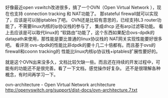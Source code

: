 好像最近open vswitch改进很多，搞了一个OVN（Open Virtual Network ），现在也支持 connection tracking 和 NAT功能了。
那stateful firewall就可以实现了，应该是可以抛iptables了吧。
OVN还是比较有意思的，已经支持L3 router功能了，不需要linux内核的ip协议栈的参与了， 集成dhcp 还有arp过滤等功能。
看上去应该是可以取代linux的 “软路由”功能了，这个东西如果配合ovs-dpdk的datapath来使用，那性能是要比普通的linux协议栈的
NAT网关实现性能要好很多吧。 看评测 ovs-dpdk的性能比非dpdk的要十几二十倍都有。而且基于ovs的firewall和coonn tracking的
性能比linux内核ip协议栈+iptables扩展性要好的。

就是这个OVN出来没多久，文档比较欠缺一些。而且还在持续的开发过程中，可能有的功能还不是很完善。看了一下文档，感觉操作好复杂。
还不是很理解各种概念，有时间再学习一下。

ovn-architecture - Open Virtual Network architecture
http://openvswitch.org/support/dist-docs/ovn-architecture.7.txt




